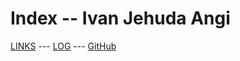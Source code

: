 ---
---

# Index -- Ivan Jehuda Angi

[LINKS](https://IvanJehuda.github.io/os242/LINKS/) --- [LOG](TXT/mylog.txt) --- [GitHub](https://github.com/IvanJehuda/os242/)
